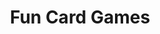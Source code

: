 ---
title: Fun Card Games
layout: blog
description: "A fun library of traditional card games."
thumbnail: "/assets/images/constancejass.jpg"
---